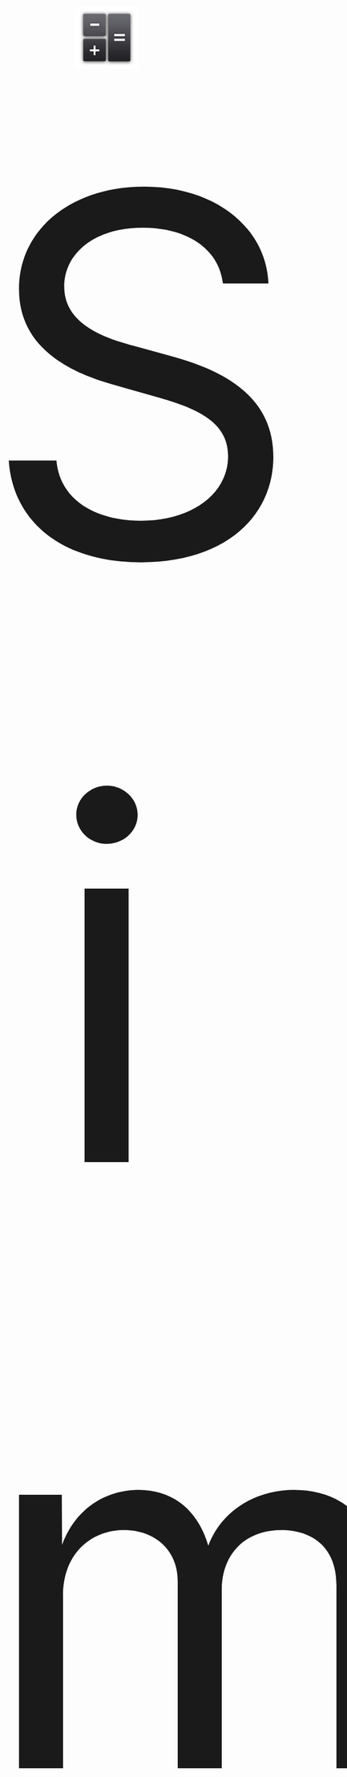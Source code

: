 <p align="center">
  <img src="https://github.com/glebbatov/SimpleCalculator/blob/master/iconNew.png?" width="125">
  <a href="https://play.google.com/store/apps/details?id=com.glebbatovsimplecalculator.SimpleCalculator" style="font-size: 1000px; text-decoration: none">SimpleCalculator</a>
</p>
Super simple calculator for your everyday calculation needs.
<p>
<p align="left">
  <img src="https://github.com/glebbatov/SimpleCalculator/blob/master/1.png" width="250">
  <img src="https://github.com/glebbatov/SimpleCalculator/blob/master/2.png" width="250">
  <img src="https://github.com/glebbatov/SimpleCalculator/blob/master/3.png" width="250">
</p>

# Developed By
Gleb Batov - batov.gleb1@gmail.com
